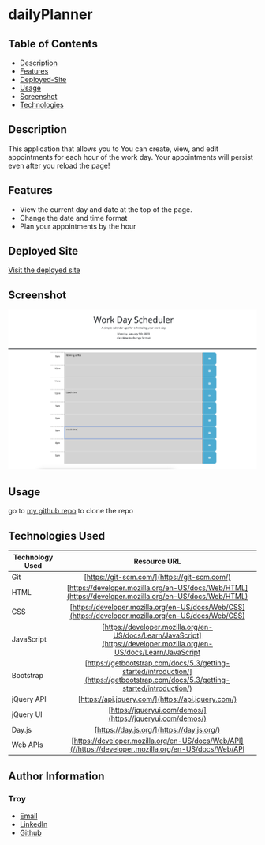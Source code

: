 # dailyPlanner


## Table of Contents
* [Description](#Description)
* [Features](#Features)
* [Deployed-Site](#Deployed)
* [Usage](#Usage)
* [Screenshot](#Screenshot)
* [Technologies](#Technologies)


## Description

This application that allows you to You can create, view, and edit appointments for each hour of the work day. Your appointments will persist even after you reload the page!

## Features

- View the current day and date at the top of the page.
- Change the date and time format
- Plan your appointments by the hour

## Deployed Site

[Visit the deployed site](https://troynj.github.io/dailyPlanner/)

## Screenshot

![screenshot](./assets/images/dayplanner.png) 

## Usage

go to [my github repo](https://github.com/troynj/dailyPlanner) to clone the repo

## Technologies Used

| Technology Used         | Resource URL           | 
| ------------- |:-------------:| 
| Git | [https://git-scm.com/](https://git-scm.com/)     |   
| HTML    | [https://developer.mozilla.org/en-US/docs/Web/HTML](https://developer.mozilla.org/en-US/docs/Web/HTML) | 
| CSS     | [https://developer.mozilla.org/en-US/docs/Web/CSS](https://developer.mozilla.org/en-US/docs/Web/CSS)      |   
| JavaScript   | [https://developer.mozilla.org/en-US/docs/Learn/JavaScript](https://developer.mozilla.org/en-US/docs/Learn/JavaScript      |
| Bootstrap   | [https://getbootstrap.com/docs/5.3/getting-started/introduction/](https://getbootstrap.com/docs/5.3/getting-started/introduction/)     |
| jQuery API   | [https://api.jquery.com/](https://api.jquery.com/)  |
| jQuery UI  | [https://jqueryui.com/demos/](https://jqueryui.com/demos/)     |
| Day.js  | [https://day.js.org/](https://day.js.org/)    |
| Web APIs	 | [https://developer.mozilla.org/en-US/docs/Web/API](//https://developer.mozilla.org/en-US/docs/Web/API      |

## Author Information

### Troy 


* [Email]()
* [LinkedIn]()
* [Github]()